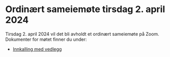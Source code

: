 # Ordinært sameiemøte tirsdag 2. april 2024

Tirsdag 2. april 2024 vil det bli avholdt et ordinært sameiemøte på Zoom. Dokumenter for møtet finner du under:

- [Innkalling med vedlegg](Innkalling_FB2_2024-04-02-med-vedlegg.pdf)
